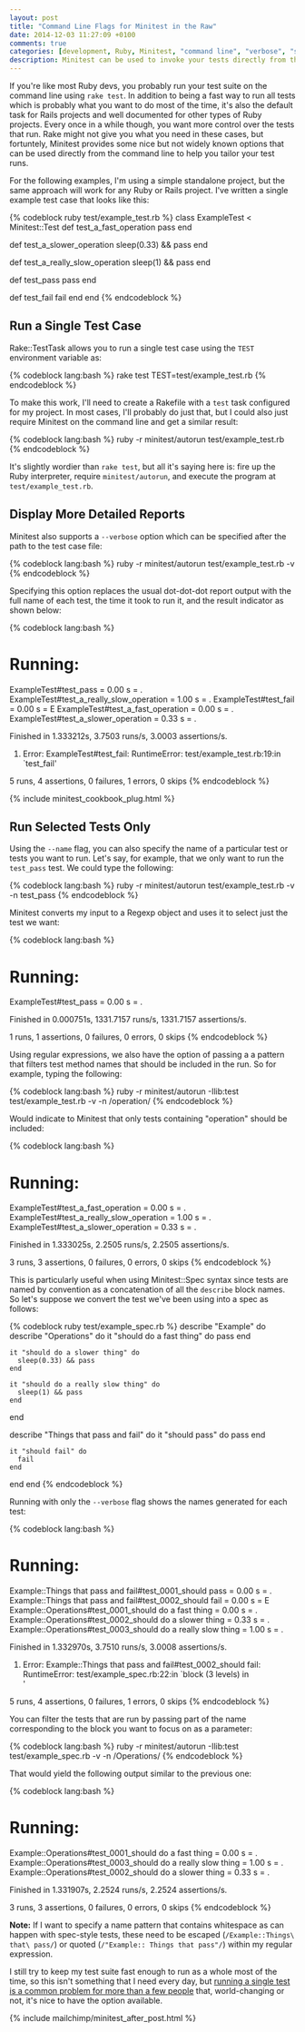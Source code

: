 ```yaml
---
layout: post
title: "Command Line Flags for Minitest in the Raw"
date: 2014-12-03 11:27:09 +0100
comments: true
categories: [development, Ruby, Minitest, "command line", "verbose", "single test"]
description: Minitest can be used to invoke your tests directly from the Ruby interpreter, and it has its own command line options that can be used for certain common use cases encountered by many Rubyists.
---
```

If you're like most Ruby devs, you probably run your test suite on the command line using `rake test`.  In addition to being a fast way to run all tests which is probably what you want to do most of the time, it's also the default task for Rails projects and well documented for other types of Ruby projects.  Every once in a while though, you want more control over the tests that run.  Rake might not give you what you need in these cases, but fortuntely, Minitest provides some nice but not widely known options that can be used directly from the command line to help you tailor your test runs.<!--more-->

For the following examples, I'm using a simple standalone project, but the same approach will work for any Ruby or Rails project.  I've written a single example test case that looks like this:

{% codeblock ruby test/example_test.rb %}
class ExampleTest < Minitest::Test
  def test_a_fast_operation
    pass
  end

  def test_a_slower_operation
    sleep(0.33) && pass
  end

  def test_a_really_slow_operation
    sleep(1) && pass
  end

  def test_pass
    pass
  end

  def test_fail
    fail
  end
end
{% endcodeblock %}

## Run a Single Test Case ##

Rake::TestTask allows you to run a single test case using the `TEST` environment variable as:

{% codeblock lang:bash %}
rake test TEST=test/example_test.rb
{% endcodeblock %}

To make this work, I'll need to create a Rakefile with a `test` task configured for my project.  In most cases, I'll probably do just that, but I could also just require Minitest on the command line and get a similar result:

{% codeblock lang:bash %}
ruby -r minitest/autorun test/example_test.rb
{% endcodeblock %}

It's slightly wordier than `rake test`, but all it's saying here is: fire up the Ruby interpreter, require `minitest/autorun`, and execute the program at `test/example_test.rb`.

## Display More Detailed Reports ##

Minitest also supports a `--verbose` option which can be specified after the path to the test case file:

{% codeblock lang:bash %}
ruby -r minitest/autorun test/example_test.rb -v
{% endcodeblock %}

Specifying this option replaces the usual dot-dot-dot report output with the full name of each test, the time it took to run it, and the result indicator as shown below:

{% codeblock lang:bash %}
# Running:

ExampleTest#test_pass = 0.00 s = .
ExampleTest#test_a_really_slow_operation = 1.00 s = .
ExampleTest#test_fail = 0.00 s = E
ExampleTest#test_a_fast_operation = 0.00 s = .
ExampleTest#test_a_slower_operation = 0.33 s = .

Finished in 1.333212s, 3.7503 runs/s, 3.0003 assertions/s.

  1) Error:
ExampleTest#test_fail:
RuntimeError:
    test/example_test.rb:19:in `test_fail'
	
5 runs, 4 assertions, 0 failures, 1 errors, 0 skips
{% endcodeblock %}

{% include minitest_cookbook_plug.html %}

## Run Selected Tests Only ##

Using the `--name` flag, you can also specify the name of a particular test or tests you want to run.  Let's say, for example, that we only want to run the `test_pass` test.  We could type the following:

{% codeblock lang:bash %}
ruby -r minitest/autorun test/example_test.rb -v -n test_pass
{% endcodeblock %}

Minitest converts my input to a Regexp object and uses it to select just the test we want:

{% codeblock lang:bash %}
# Running:

ExampleTest#test_pass = 0.00 s = .

Finished in 0.000751s, 1331.7157 runs/s, 1331.7157 assertions/s.

1 runs, 1 assertions, 0 failures, 0 errors, 0 skips
{% endcodeblock %}

Using regular expressions, we also have the option of passing a a pattern that filters test method names that should be included in the run.  So for example, typing the following:

{% codeblock lang:bash %}
ruby -r minitest/autorun -Ilib:test test/example_test.rb -v -n /operation/
{% endcodeblock %}

Would indicate to Minitest that only tests containing "operation" should be included:

{% codeblock lang:bash %}
# Running:

ExampleTest#test_a_fast_operation = 0.00 s = .
ExampleTest#test_a_really_slow_operation = 1.00 s = .
ExampleTest#test_a_slower_operation = 0.33 s = .

Finished in 1.333025s, 2.2505 runs/s, 2.2505 assertions/s.

3 runs, 3 assertions, 0 failures, 0 errors, 0 skips
{% endcodeblock %}

This is particularly useful when using Minitest::Spec syntax since tests are named by convention as a concatenation of all the `describe` block names.  So let's suppose we convert the test we've been using into a spec as follows:

{% codeblock ruby test/example_spec.rb %}
describe "Example" do
  describe "Operations" do
    it "should do a fast thing" do
      pass
    end

    it "should do a slower thing" do
      sleep(0.33) && pass
    end

    it "should do a really slow thing" do
      sleep(1) && pass
    end
  end

  describe "Things that pass and fail" do
    it "should pass" do
      pass
    end

    it "should fail" do
      fail
    end
  end
end
{% endcodeblock %}

Running with only the `--verbose` flag shows the names generated for each test:

{% codeblock lang:bash %}
# Running:

Example::Things that pass and fail#test_0001_should pass = 0.00 s = .
Example::Things that pass and fail#test_0002_should fail = 0.00 s = E
Example::Operations#test_0001_should do a fast thing = 0.00 s = .
Example::Operations#test_0002_should do a slower thing = 0.33 s = .
Example::Operations#test_0003_should do a really slow thing = 1.00 s = .

Finished in 1.332970s, 3.7510 runs/s, 3.0008 assertions/s.

  1) Error:
Example::Things that pass and fail#test_0002_should fail:
RuntimeError: 
    test/example_spec.rb:22:in `block (3 levels) in <main>'
	  
5 runs, 4 assertions, 0 failures, 1 errors, 0 skips
{% endcodeblock %}

You can filter the tests that are run by passing part of the name corresponding to the block you want to focus on as a parameter:

{% codeblock lang:bash %}
ruby -r minitest/autorun -Ilib:test test/example_spec.rb -v -n /Operations/
{% endcodeblock %}

That would yield the following output similar to the previous one:

{% codeblock lang:bash %}
# Running:

Example::Operations#test_0001_should do a fast thing = 0.00 s = .
Example::Operations#test_0003_should do a really slow thing = 1.00 s = .
Example::Operations#test_0002_should do a slower thing = 0.33 s = .

Finished in 1.331907s, 2.2524 runs/s, 2.2524 assertions/s.

3 runs, 3 assertions, 0 failures, 0 errors, 0 skips
{% endcodeblock %}

**Note:** If I want to specify a name pattern that contains whitespace as can happen with spec-style tests, these need to be escaped (`/Example::Things\ that\ pass/`) or quoted (`/"Example:: Things that pass"/`) within my regular expression.


I still try to keep my test suite fast enough to run as a whole most of the time, so this isn't something that I need every day, but [running a single test is a common problem for more than a few people](http://stackoverflow.com/questions/5285711/is-it-possible-to-run-a-single-test-in-minitest) that, world-changing or not, it's nice to have the option available.


{% include mailchimp/minitest_after_post.html %}
